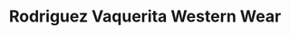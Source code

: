 ---
title: "Rodriguez Vaquerita Western Wear"
url: /detroit/rodriguez-vaquerita-western-wear/
shop: clothes
---